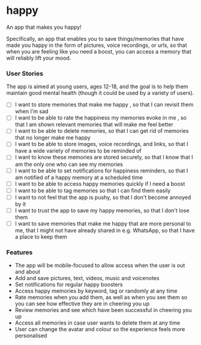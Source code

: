# happy
An app that makes you happy!  

Specifically, an app that enables you to save things/memories that have made you happy in the form of pictures, voice recordings, or urls, so that when you are feeling like you need a boost, you can access a memory that will reliably lift your mood.

### User Stories

The app is aimed at young users, ages 12-18, and the goal is to help them maintain good mental health (though it could be used by a variety of users).

- [ ] I want to store memories that make me happy , so that I can revisit them when I'm sad
- [ ] I want to be able to rate the happiness my memories evoke in me , so that I am shown relevant memories that will make me feel better
- [ ] I want to be able to delete memories, so that I can get rid of memories that no longer make me happy 
- [ ] I want to be able to store images, voice recordings, and links, so that I have a wide variety of memories to be reminded of
- [ ] I want to know these memories are stored securely, so that I know that I am the only one who can see my memories 
- [ ] I want to be able to set notifications for happiness reminders, so that I am notified of a happy memory at a scheduled time
- [ ] I want to be able to access happy memories quickly if I need a boost
- [ ] I want to be able to tag memories so that I can find them easily
- [ ] I want to not feel that the app is pushy, so that I don't become annoyed by it
- [ ] I want to trust the app to save my happy memories,  so that I don't lose them
- [ ] I want to save memories that make me happy that are more personal to me, that I might not have already shared in e.g. WhatsApp, so that I have a place to keep them 

### Features

- The app will be mobile-focused to allow access when the user is out and about
- Add and save pictures, text, videos, music and voicenotes
- Set notifications for regular happy boosters
- Access happy memories by keyword, tag or randomly at any time
- Rate memories when you add them, as well as when you see them so you can see how effective they are in cheering you up
- Review memories and see which have been successful in cheering you up
- Access all memories in case user wants to delete them at any time
- User can change the avatar and colour so the experience feels more personalised
